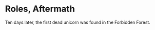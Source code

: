 Roles, Aftermath
================

Ten days later, the first dead unicorn was found in the Forbidden
Forest.

